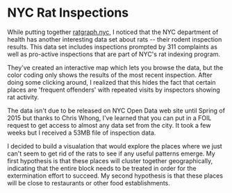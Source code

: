 # NYC Rat Inspections

While putting together [ratgraph.nyc](http://ratgraph.nyc), I noticed that the NYC department of health has another interesting data set about rats -- their rodent inspection results.  This data set includes inspections prompted by 311 complaints as well as pro-active inspections that are part of NYC's rat indexing program.

They've created an interactive map which lets you browse the data, but the color coding only shows the results of the most recent inspection.  After doing some clicking around, I realized that this hides the fact that certain places are 'frequent offenders' with repeated visits by inspectors showing rat activity.

The data isn't due to be released on NYC Open Data web site until Spring of 2015 but thanks to Chris Whong, I've learned that you can put in a FOIL request to get access to almost any data set from the city.  It took a few weeks but I received a 53MB file of inspection data.

I decided to build a visualation that would explore the places where we just can't seem to get rid of the rats to see if any useful patterns emerge.  My first hypothesis is that these places will cluster together geographically, indicating that the entire block needs to be treated in order for the extermination effort to succeed.  My second hypothesis is that these places will be close to restaurants or other food establishments.
